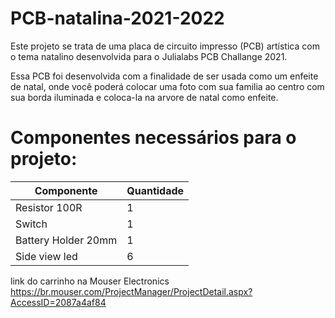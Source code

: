 # PCB-natalina-2021-2022

Este projeto se trata de uma placa de circuito impresso (PCB) artística com o tema natalino desenvolvida para o Julialabs PCB Challange 2021.

Essa PCB foi desenvolvida com a finalidade de ser usada como um enfeite de natal, onde você poderá colocar uma foto com sua familia ao centro com sua borda iluminada e coloca-la na arvore de natal como enfeite.

# Componentes necessários para o projeto:

| Componente  | Quantidade |
| ------------- | ------------- |
| Resistor 100R  | 1  |
| Switch  | 1  |
| Battery Holder 20mm  | 1  |
| Side view led | 6  |

link do carrinho na Mouser Electronics https://br.mouser.com/ProjectManager/ProjectDetail.aspx?AccessID=2087a4af84
